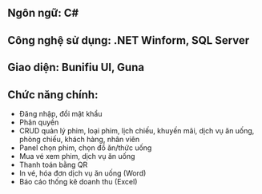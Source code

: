 ## Ngôn ngữ: C#
## Công nghệ sử dụng: .NET Winform, SQL Server
## Giao diện: Bunifiu UI, Guna
## Chức năng chính:
- Đăng nhập, đổi mật khẩu
- Phân quyền
- CRUD quản lý phim, loại phim, lịch chiếu, khuyến mãi, dịch vụ ăn uống, phòng chiếu, khách hàng, nhân viên
- Panel chọn phim, chọn đồ ăn/thức uống
- Mua vé xem phim, dịch vụ ăn uống
- Thanh toán bằng QR
- In vé, hóa đơn dịch vụ ăn uống (Word)
- Báo cáo thống kê doanh thu (Excel)

